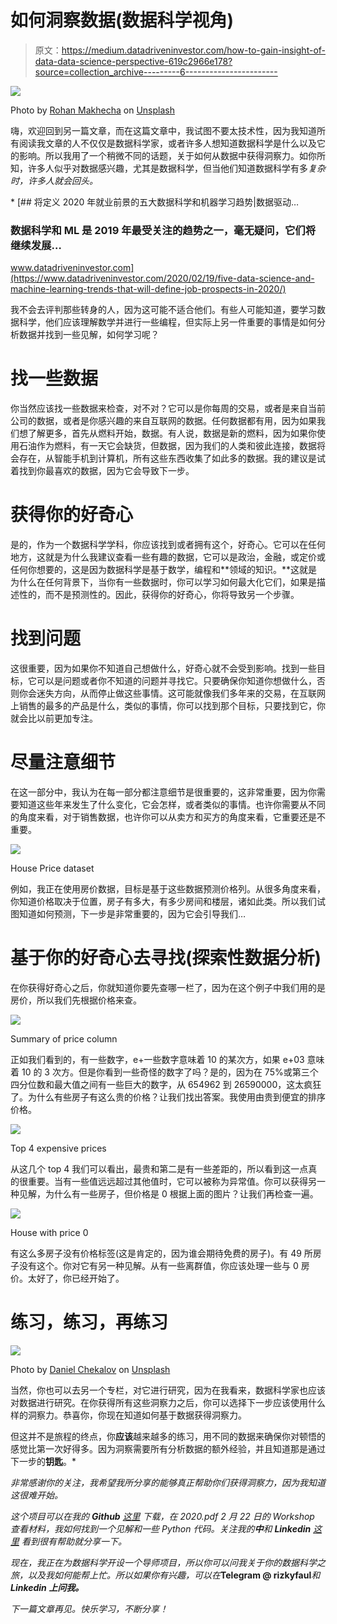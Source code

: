 # 如何洞察数据(数据科学视角)

> 原文：<https://medium.datadriveninvestor.com/how-to-gain-insight-of-data-data-science-perspective-619c2966e178?source=collection_archive---------6----------------------->

![](img/ea96156fe17bf29f34eacbf1cab31f53.png)

Photo by [Rohan Makhecha](https://unsplash.com/@rohanmakhecha?utm_source=medium&utm_medium=referral) on [Unsplash](https://unsplash.com?utm_source=medium&utm_medium=referral)

嗨，欢迎回到另一篇文章，而在这篇文章中，我试图不要太技术性，因为我知道所有阅读我文章的人不仅仅是数据科学家，或者许多人想知道数据科学是什么以及它的影响。所以我用了一个稍微不同的话题，关于如何从数据中获得洞察力。如你所知，许多人似乎对数据感兴趣，尤其是数据科学，但当他们知道数据科学有多*复杂时，许多人就会回头。*

*[](https://www.datadriveninvestor.com/2020/02/19/five-data-science-and-machine-learning-trends-that-will-define-job-prospects-in-2020/) [## 将定义 2020 年就业前景的五大数据科学和机器学习趋势|数据驱动…

### 数据科学和 ML 是 2019 年最受关注的趋势之一，毫无疑问，它们将继续发展…

www.datadriveninvestor.com](https://www.datadriveninvestor.com/2020/02/19/five-data-science-and-machine-learning-trends-that-will-define-job-prospects-in-2020/) 

我不会去评判那些转身的人，因为这可能不适合他们。有些人可能知道，要学习数据科学，他们应该理解数学并进行一些编程，但实际上另一件重要的事情是如何分析数据并找到一些见解，如何学习呢？

# 找一些数据

你当然应该找一些数据来检查，对不对？它可以是你每周的交易，或者是来自当前公司的数据，或者是你感兴趣的来自互联网的数据。任何数据都有用，因为如果我们想了解更多，首先从燃料开始，数据。有人说，数据是新的燃料，因为如果你使用石油作为燃料，有一天它会缺货，但数据，因为我们的人类和彼此连接，数据将会存在，从智能手机到计算机，所有这些东西收集了如此多的数据。我的建议是试着找到你最喜欢的数据，因为它会导致下一步。

# 获得你的好奇心

是的，作为一个数据科学学科，你应该找到或者拥有这个，好奇心。它可以在任何地方，这就是为什么我建议查看一些有趣的数据，它可以是政治，金融，或定价或任何你想要的，这是因为数据科学是基于数学，编程和**领域的知识。**这就是为什么在任何背景下，当你有一些数据时，你可以学习如何最大化它们，如果是描述性的，而不是预测性的。因此，获得你的好奇心，你将导致另一个步骤。

# 找到问题

这很重要，因为如果你不知道自己想做什么，好奇心就不会受到影响。找到一些目标，它可以是问题或者你不知道的问题并寻找它。只要确保你知道你想做什么，否则你会迷失方向，从而停止做这些事情。这可能就像我们多年来的交易，在互联网上销售的最多的产品是什么，类似的事情，你可以找到那个目标，只要找到它，你就会比以前更加专注。

# 尽量注意细节

在这一部分中，我认为在每一部分都注意细节是很重要的，这非常重要，因为你需要知道这些年来发生了什么变化，它会怎样，或者类似的事情。也许你需要从不同的角度来看，对于销售数据，也许你可以从卖方和买方的角度来看，它重要还是不重要。

![](img/498fd968e14605fb7be1b5894e0a8288.png)

House Price dataset

例如，我正在使用房价数据，目标是基于这些数据预测价格列。从很多角度来看，你知道价格取决于位置，房子有多大，有多少房间和楼层，诸如此类。所以我们试图知道如何预测，下一步是非常重要的，因为它会引导我们…

# 基于你的好奇心去寻找(探索性数据分析)

在你获得好奇心之后，你就知道你要先查哪一栏了，因为在这个例子中我们用的是房价，所以我们先根据价格来查。

![](img/6fb521e1201a1e7ad47286cf311cbd3b.png)

Summary of price column

正如我们看到的，有一些数字，e+一些数字意味着 10 的某次方，如果 e+03 意味着 10 的 3 次方。但是你看到一些奇怪的数字了吗？是的，因为在 75%或第三个四分位数和最大值之间有一些巨大的数字，从 654962 到 26590000，这太疯狂了。为什么有些房子有这么贵的价格？让我们找出答案。我使用由贵到便宜的排序价格。

![](img/8f2e7058f7b993754064add7d611df62.png)

Top 4 expensive prices

从这几个 top 4 我们可以看出，最贵和第二是有一些差距的，所以看到这一点真的很重要。当有一些值远远超过其他值时，它可以被称为异常值。你可以获得另一种见解，为什么有一些房子，但价格是 0 根据上面的图片？让我们再检查一遍。

![](img/824f8ab30504ae0b6c70a58d631cc087.png)

House with price 0

有这么多房子没有价格标签(这是肯定的，因为谁会期待免费的房子)。有 49 所房子没有这个。你对它有另一种见解。从有一些离群值，你应该处理一些与 0 房价。太好了，你已经开始了。

# 练习，练习，再练习

![](img/eaf4a9f8f6719de9a332137374336f87.png)

Photo by [Daniel Chekalov](https://unsplash.com/@dchuck?utm_source=medium&utm_medium=referral) on [Unsplash](https://unsplash.com?utm_source=medium&utm_medium=referral)

当然，你也可以去另一个专栏，对它进行研究，因为在我看来，数据科学家也应该对数据进行研究。在你获得所有这些洞察力之后，你可以选择下一步应该使用什么样的洞察力。恭喜你，你现在知道如何基于数据获得洞察力。

但这并不是旅程的终点，你**应该**越来越多的练习，用不同的数据来确保你对顿悟的感觉比第一次好得多。因为洞察需要所有分析数据的额外经验，并且知道那是通过下一步的**钥匙**。* 

*非常感谢你的关注，我希望我所分享的能够真正帮助你们获得洞察力，因为我知道这很难开始。*

*这个项目可以在我的 **Github** [*这里*](https://github.com/rizkysifaul/Workshop_Shopee) 下载，在 2020.pdf 2 月 22 日的 Workshop 查看材料，我如何找到一个见解和一些 Python 代码。关注我的**中**和 **Linkedin** [*这里*](https://www.linkedin.com/in/muhammad-sifa-ul-rizky-63525795/) 看到很有帮助就分享一下。*

*现在，我正在为数据科学开设一个导师项目，所以你可以问我关于你的数据科学之旅，以及我如何能帮上忙。所以如果你有兴趣，可以在***Telegram @ rizkyfaul***和 **Linkedin 上问我。***

*下一篇文章再见。快乐学习，不断分享！*